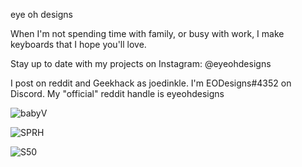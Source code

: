 eye oh designs

When I'm not spending time with family, or busy with work, I make keyboards that I hope you'll love.

Stay up to date with my projects on Instagram: @eyeohdesigns

I post on reddit and Geekhack as joedinkle. I'm EODesigns#4352 on Discord. My "official" reddit handle is eyeohdesigns

![babyV](https://imgur.com/o2DIRJw.jpg)

![SPRH](https://imgur.com/DHR0beS.jpg)

![S50](https://imgur.com/9aGFOUi.jpg)
